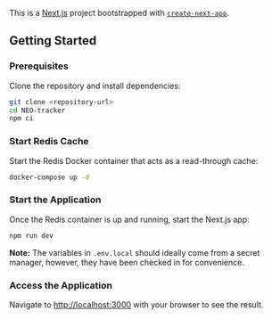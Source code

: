 This is a [Next.js](https://nextjs.org) project bootstrapped with [`create-next-app`](https://nextjs.org/docs/app/api-reference/cli/create-next-app).

## Getting Started

### Prerequisites

Clone the repository and install dependencies:

```bash
git clone <repository-url>
cd NEO-tracker
npm ci
```

### Start Redis Cache

Start the Redis Docker container that acts as a read-through cache:

```bash
docker-compose up -d
```

### Start the Application

Once the Redis container is up and running, start the Next.js app:

```bash
npm run dev
```

**Note:** The variables in `.env.local` should ideally come from a secret manager, however, they have been checked in for convenience.

### Access the Application

Navigate to [http://localhost:3000](http://localhost:3000) with your browser to see the result.


